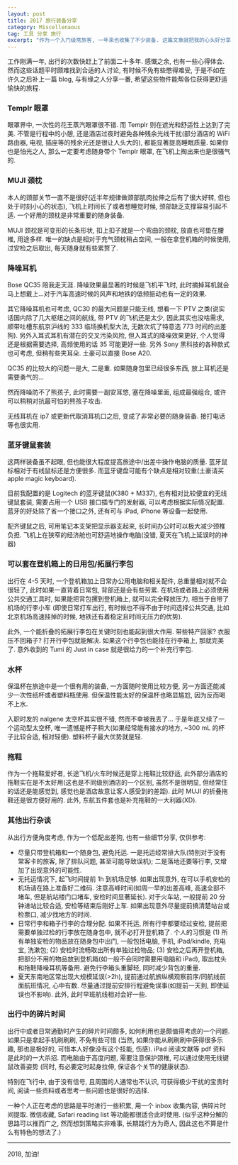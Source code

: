 ```yaml
---
layout: post
title: 2017 旅行装备分享
category: Miscellenaous
tag: 工具 分享 旅行
excerpt: "作为一个入门级常旅客, 一年来也收集了不少装备. 这篇文章就把我的心头好分享给各位看官."
---
```


工作刚满一年, 出行的次数快赶上了前面二十多年. 感慨之余, 也有一些心得体会. 然而这些话题平时颇难找到合适的人讨论, 有时候不免有些憋得难受, 于是不如在许久之后补上一篇 blog, 与有缘之人分享一番, 希望这些物件能帮各位获得更舒适愉快的旅程.

### Templr 眼罩

眼罩界中, 一次性的花王蒸汽眼罩很不错. 而 Templr 则在遮光和舒适性上达到了完美. 不管是行程中的小憩, 还是酒店过夜时避免各种残余光线干扰(部分酒店的 WiFi 路由器, 电视, 插座等的残余光还是很让人头大的), 都能显著提高睡眠质量. 如果你也是怕光之人, 那么一定要考虑随身带个 Templr 眼罩, 在飞机上掏出来也是很骚气的.

### MUJI 颈枕

本人的颈部关节一直不是很好(近半年规律做颈部肌肉拉伸之后有了很大好转, 但也处于时刻小心的状态), 飞机上时间长了或者想睡觉时候, 颈部缺乏支撑容易引起不适. 一个好用的颈枕是非常重要的随身装备.

MUJI 颈枕是可变形的长条形状, 扣上扣子就是一个弯曲的颈枕, 放直也可垫在腰椎, 用途多样. 唯一的缺点是相对于充气颈枕稍占空间, 一般在拿登机箱的时候使用, 过安检之后取出, 每天随身就有些累赘了.

### 降噪耳机

Bose QC35 陪我走天涯. 降噪效果最显著的时候是飞机平飞时, 此时摘掉耳机就会马上想戴上...对于汽车高速时候的风声和地铁的低频振动也有一定的效果.

其它降噪耳机也可考虑, QC30 的最大问题是只能无线, 想看一下 PTV 之类(说实话国内除了几大枢纽之间的航线, 带 PTV 的飞机还是太少, 因此其实也没啥需求, 顺带吐槽东航京沪线的 333 临场换机型大法, 无数次坑了特意选 773 时间的出差狗). 另外入耳式耳机有潜在的交叉污染风险, 但入耳式的降噪效果更好, 个人觉得还是根据需要选择, 高频使用的话 35 可能更好一些. 另外 Sony 黑科技的各种款式也可考虑, 但稍有些夹耳朵. 土豪可以直接 Bose A20.

QC35 的比较大的问题一是大, 二是重. 如果随身包里已经很多东西, 放上耳机还是需要勇气的...

然而降噪防不了熊孩子, 此时需要一副安耳悠, 塞在降噪里面, 组成最强组合, 或许可以稍稍对抗最可怕的熊孩子攻击.

无线耳机在 ip7 或更新代取消耳机口之后, 变成了非常必要的随身装备. 接打电话等也很实用.

### 蓝牙键鼠套装

这两样装备虽不起眼, 但也能很大程度提高旅途中/出差中操作电脑的质量. 蓝牙鼠标相对于有线鼠标还是方便很多. 而蓝牙键盘可能有个缺点是相对较重(土豪请买 apple magic keyboard).

目前我配置的是 Logitech 的蓝牙键鼠(K380 + M337), 也有相对比较便宜的无线键鼠套装, 需要占用一个 USB 接口插专门的发射器, 可以考虑根据实际情况配置. 蓝牙的好处除了省一个接口之外, 还有可与 iPad, iPhone 等设备一起使用.

配齐键鼠之后, 可用笔记本支架把显示器支起来, 长时间办公时可以极大减少颈椎负担. 飞机上在狭窄的经济舱也可舒适地操作电脑(没错, 夏天在飞机上延误时的神器)

### 可以套在登机箱上的日用包/拓展行李包

出行在 4-5 天时, 一个登机箱加上日常办公用电脑和相关配件, 总重量相对就不会很轻了, 此时如果一直背着日常包, 背部还是会有些劳累. 在机场或者路上必须使用公共交通工具时, 如果能把背包摞到登机箱上, 就可以完全释放压力, 相当于自带了机场的行李小车 (即使日常打车出行, 有时候也不得不由于时间选择公共交通, 比如北京机场高速挂掉的时候, 地铁还有着稳定且时间无压力的优势).

此外, 一个能折叠的拓展行李包在关键时刻也能起到很大作用. 带些特产回家? 衣服压不回箱子? 打开行李包就能解决. 如果这个行李包也能挂在行李箱上, 那就完美了. 意外收到的 Tumi 的 Just in case 就是很给力的一个补充行李包.


### 水杯

保温杯在旅途中是一个很有用的装备, 一方面随时使用比较方便, 另一方面还能减少一次性纸杯或者塑料瓶使用. 但保温性能太好的保温杯也略显尴尬, 因为反而喝不上水.

入职时发的 nalgene 太空杯其实很不错, 然而不幸被我丢了... 于是年底又续了一个运动型太空杯, 唯一遗憾是杯子稍大(如果经常能有接水的地方, ~300 mL 的杯子比较合适, 相对轻便). 塑料杯子最大优势就是轻.

### 拖鞋

作为一个拖鞋爱好者, 长途飞机/火车时候还是穿上拖鞋比较舒适, 此外部分酒店的拖鞋实在是不太好用(这也是不同级别酒店的一个区别, 虽然不是很明显, 但经常住的话还是能感觉到, 感觉也是酒店故意让客人感受到的差距). 此时 MUJI 的折叠拖鞋还是很方便好用的. 此外, 东航五件套也是补充拖鞋的一大利器(XD).

### 其他出行杂谈

从出行方便角度考虑, 作为一个低配出差狗, 也有一些细节分享, 仅供参考:

- 尽量只带登机箱和一个随身包, 避免托运. 一是托运经常排大队(特别对于没有常客卡的旅客, 除了排队问题, 甚至可能导致误机); 二是落地还要等行李, 又增加了出现意外的可能性.
- 无托运情况下, 起飞时间提前 1h 到机场足够. 如果出现意外, 在可以手机安检的机场请在路上准备好二维码. 注意高峰时间(如周一早的出差高峰, 高速全部不堵车, 但是航站楼门口堵车, 安检时间显著延长). 对于火车站, 一般提前 20 分钟进站比较合适, 安检等结束后刚好上车. 如果出现意外尽量提前搞清楚站台或检票口, 减少找地方的时间.
- 日常行李和箱子行李的合理分配. 如果不托运, 所有行李都要经过安检, 提前把需要单独过检的行李放在随身包中, 就不必打开登机箱了. 个人的习惯是 (1) 所有单独安检的物品放在随身包中出门, 一般包括电脑, 手机, iPad/kindle, 充电宝, 洗漱包; (2) 安检时流畅取出所有单独过检物品; (3) 安检之后再开登机箱, 把部分不用的物品放到登机箱(如一般不会同时需要用电脑和 iPad), 取出枕头和拖鞋降噪耳机等备用. 避免行李箱头重脚轻, 同时减少背包的重量.
- 夏天东南地区常出现大规模延误(>2h), 提前通过航旅纵横观察前序/同航线前面航班情况, 心中有数. 尽量通过提前安排行程避免误事(如提前一天到, 即使延误也不影响). 此外, 此时早班航线相对会好一些.

### 出行中的碎片时间

出行中或者日常通勤时产生的碎片时间颇多, 如何利用也是颇值得考虑的一个问题. 如果只是拿起手机刷刷刷, 不免有些可惜 (当然, 如果你能从刷刷刷中获得很多乐趣, 那也是极好的, 可惜本人好像没有这个技能, 伤感). iPad 阅读文献等 pdf 资料是此时的一大杀招. 而电脑由于高度问题, 需要注意保护颈椎, 可以通过使用无线键鼠改善姿势 (同时, 有必要定时起身拉伸, 保证各个关节的健康状态).

特别在飞行中, 由于没有信号, 且周围的人通常也不认识, 可获得极少干扰的宝贵时间, 阅读一些资料或者思考一些问题也是很好的选择.

一种个人正在考虑的思路是平时进行一些积累, 用一个 inbox 收集内容, 供碎片时间提取. 微信收藏, Safari reading list 等功能都很适合此时使用. (似乎这种分解的思路可以推而广之, 然而想到策略实非难事, 长期践行方为奇人, 因此这也不算是什么有特色的想法了.)

---

2018, 加油!
